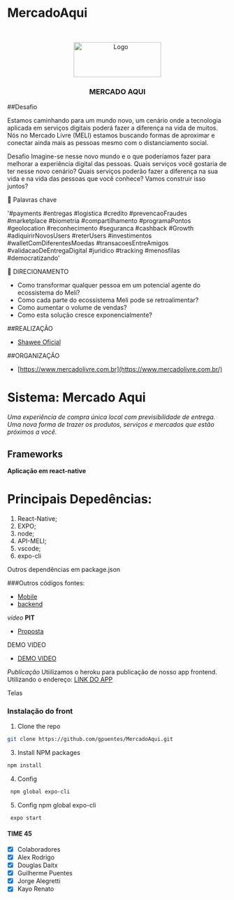 # MercadoAqui

<!-- PROJECT LOGO -->
<br />
<p align="center">
  <img src="assets/img/logo.png" alt="Logo" width="200" height="80">
  <h3 align="center">MERCADO AQUI</h3>
</p>


 ##Desafio

Estamos caminhando para um mundo novo, um cenário onde a tecnologia aplicada em serviços digitais poderá fazer a diferença na vida de muitos. Nós no Mercado Livre (MELI) estamos buscando formas de aproximar e conectar ainda mais as pessoas mesmo com o distanciamento social.

Desafio
Imagine-se nesse novo mundo e o que poderíamos fazer para melhorar a experiência digital das pessoas. Quais serviços você gostaria de ter nesse novo cenário? 
Quais serviços poderão fazer a diferença na sua vida e na vida das pessoas que você conhece? Vamos construir isso juntos?

💬 Palavras chave

'#payments #entregas #logistica #credito #prevencaoFraudes #marketplace #biometria #compartilhamento #programaPontos #geolocation #reconhecimento #seguranca #cashback #Growth #adiquirirNovosUsers #reterUsers #investimentos #walletComDiferentesMoedas #transacoesEntreAmigos #validacaoDeEntregaDigital #juridico #tracking #menosfilas #democratizando'

💭  DIRECIONAMENTO

 - Como transformar qualquer pessoa em um potencial agente do ecossistema do Meli?
 - Como cada parte do ecossistema Meli pode se retroalimentar? 
 - Como aumentar o volume de vendas?
 - Como esta solução cresce exponencialmente?


 ##REALIZAÇÃO
 - [Shawee Oficial](https://shawee.io/)

 ##ORGANIZAÇÃO
 - [https://www.mercadolivre.com.br](https://www.mercadolivre.com.br/)

# Sistema: Mercado Aqui
_Uma experiência de compra única local com previsibilidade de entrega. 
 Uma nova forma de trazer os produtos, serviços e mercados que estão próximos a você._

## Frameworks
 **Aplicação em react-native**

# Principais Depedências:
1.	React-Native;
2.	EXPO;
3.	node;
4.	API-MELI;
5.	vscode;
6.	expo-cli

Outros dependências em package.json

 ###Outros códigos fontes:
 - [Mobile](https://expo.io/@jorgealegretti/mercadoaqui)
 - [backend](https://api.mercadolibre.com/sites/MLB/categories) 

*vídeo*
**PIT**
 - [Proposta](https://www.youtube.com/watch?v=COC1nNzc6nk&rel=0) 

DEMO VIDEO
 - [DEMO VIDEO](https://www.youtube.com/watch?v=YZxYDWtXPco&) 

*Publicação*
Utiilizamos o heroku para publicação de nosso app frontend. Utilizando o endereço: [LINK DO APP](https://expo.io/@jorgealegretti/mercadoaqui)

Telas
 




 ### Instalação do front

1. Clone the repo
```sh
git clone https://github.com/gpuentes/MercadoAqui.git
```
3. Install NPM packages
```sh
npm install
```
4. Config 
```sh
 npm global expo-cli
 ```
5. Config npm global expo-cli
```sh
 expo start
 ```


 #### TIME 45

- [x] Colaboradores
- [x] Alex Rodrigo
- [x] Douglas Daitx
- [x] Guilherme Puentes
- [x] Jorge Alegretti
- [x] Kayo Renato
